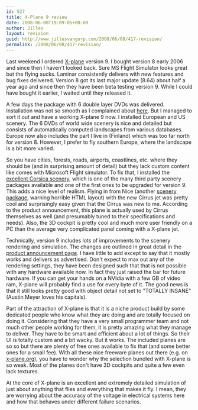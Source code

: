 ```yaml
---
id: 527
title: X-Plane 9 review
date: 2008-06-08T19:09:05+00:00
author: Jilles
layout: revision
guid: http://www.jillesvangurp.com/2008/06/08/417-revision/
permalink: /2008/06/08/417-revision/
---
```

Last weekend I ordered <a href="http://x-plane.com">X-plane</a> version 9. I bought version 8 early 2006 and since then I haven't looked back. Sure MS Flight Simulator looks great but the flying sucks. Laminar consistently delivers with new features and bug fixes delivered. Version 8 got its last major update (8.64) about half a year ago and since then they have been beta testing version 9. While I could have bought it earlier, I waited until they released it.

A few days the package with 6 double layer DVDs was delivered. Installation was not so smooth as I complained about <a href="http://xplanescenery.blogspot.com/2008/06/installer-chaos.html">here</a>. But I managed to sort it out and have a working X-plane 9 now. I installed European and US scenery. The 6 DVDs of world wide scenery is nice and detailed but consists of automatically computed landscapes from various databases. Europe now also includes the part I live in (Finland) which was too far north for version 8. However, I prefer to fly southern Europe, where the landscape is a bit more varied.

So you have cities, forests, roads, airports, coastlines, etc. where they should be (and in surprising amount of detail) but they lack custom content like comes with Microsoft Flight simulator. To fix that, I installed the <a href="http://home.scarlet.be/~thdamman/xplane/scenery.htm">excellent Corsica scenery</a>, which is one of the many third party scenery packages available and one of the first ones to be upgraded for version 9. This adds a nice level of realism. Flying in from Nice (another <a href="http://teamskydream.free.fr/m-fly/index.html">scenery package</a>, warning horrible HTML layout) with the new Cirrus jet was pretty cool and surprisingly easy given that the Cirrus was new to me. According to the product announcement, this plane is actually used by Cirrus themselves as well (and presumably tuned to their specifications and needs). Also, the 3D cockpit is pretty cool and much more user friendly on a PC than the average very complicated panel coming with a X-plane jet.

Technically, version 9 includes lots of improvements to the scenery rendering and simulation. The changes are outlined in great detail in the <a href="http://x-plane.com">product announcement page</a>. I have little to add except to say that it mostly works and delivers as advertised. Don't expect to max out any of the rendering settings, they have been designed such that that is not possible with any hardware available now. In fact they just raised the bar for future hardware. If you can get your hands on a NVIdia with a few GB of video ram, X-plane will probably find a use for every byte of it. The good news is that it still looks pretty good with object detail not set to "TOTALLY INSANE" (Austin Meyer loves his capitals).

Part of the attraction of X-plane is that it is a niche product build by some dedicated people who know what they are doing and are totally focused on doing it. Considering that they have a very small programmer team and not much other people working for them, it is pretty amazing what they manage to deliver. They have to be smart and efficient about a lot of things. So their UI is totally custom and a bit wacky. But it works. The included planes are so so but there are plenty of free ones available to fix that (and some better ones for a small fee). With all these nice freeware planes out there (e.g. on <a href="Europe now also includes the part I live in (Finland) which was too far north for version 8. However, I prefer to fly southern Europe, where the landscape is a bit more varied. ">x-plane.org</a>), you have to wonder why the selection bundled with X-plane is so weak. Most of the planes don't have 3D cockpits and quite a few even lack textures.

At the core of X-plane is an excellent and extremely detailed simulation of just about anything that flies and everything that makes it fly. I mean, they are worrying about the accuracy of the voltage in electrical systems here and how that behaves under different failure scenarios.
